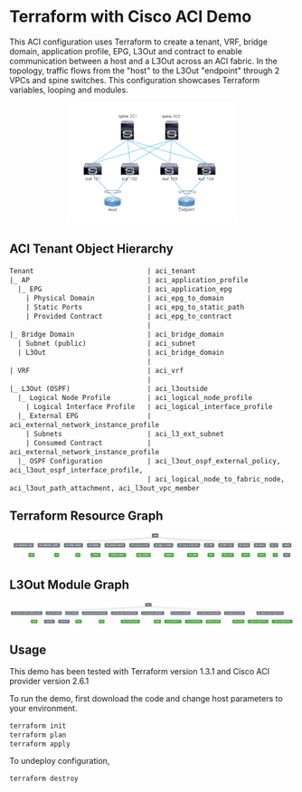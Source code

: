 # Terraform with Cisco ACI Demo
This ACI configuration uses Terraform to create a tenant, VRF, bridge domain, application profile, EPG, L3Out and contract to enable communication between a host and a L3Out across an ACI fabric. In the topology, traffic flows from the "host" to the L3Out "endpoint" through 2 VPCs and spine switches. This configuration showcases Terraform variables, looping and modules. 
<p align="center">
<img src="imgs/topology.png" alt= "" width="60%" height="60%">
</p>

## ACI Tenant Object Hierarchy
```
Tenant                            | aci_tenant
|_ AP                             | aci_application_profile
  |_ EPG                          | aci_application_epg
    | Physical Domain             | aci_epg_to_domain
    | Static Ports                | aci_epg_to_static_path
    | Provided Contract           | aci_epg_to_contract
                                  |
|_ Bridge Domain                  | aci_bridge_domain
  | Subnet (public)               | aci_subnet
  | L3Out                         | aci_bridge_domain
                                  |
| VRF                             | aci_vrf
                                  |
|_ L3Out (OSPF)                   | aci_l3outside
  |_ Logical Node Profile         | aci_logical_node_profile
    | Logical Interface Profile   | aci_logical_interface_profile
  |_ External EPG                 | aci_external_network_instance_profile
    | Subnets                     | aci_l3_ext_subnet
    | Consumed Contract           | aci_external_network_instance_profile
  |_ OSPF Configuration           | aci_l3out_ospf_external_policy, aci_l3out_ospf_interface_profile,      
                                  | aci_logical_node_to_fabric_node, aci_l3out_path_attachment, aci_l3out_vpc_member
```

## Terraform Resource Graph
<p align="center">
<img src="imgs/rootvis.png" alt= "">
</p>

## L3Out Module Graph
<p align="center">
<img src="imgs/l3outvis.png" alt= "">
</p>

## Usage
This demo has been tested with Terraform version 1.3.1 and Cisco ACI provider version 2.6.1

To run the demo, first download the code and change host parameters to your environment. 
```
terraform init
terraform plan
terraform apply
```

To undeploy configuration, 
```
terraform destroy
```